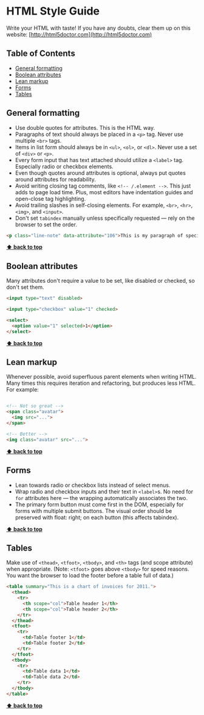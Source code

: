 # HTML Style Guide

Write your HTML with taste! If you have any doubts, clear them up on this website: [http://html5doctor.com](http://html5doctor.com)

## Table of Contents
  * [General formatting](general-formatting)
  * [Boolean attributes](boolean-attributes)
  * [Lean markup](lean-markup)
  * [Forms](forms)
  * [Tables](tables)


## General formatting

  * Use double quotes for attributes. This is the HTML way.
  * Paragraphs of text should always be placed in a `<p>` tag. Never use multiple `<br>` tags.
  * Items in list form should always be in `<ul>`, `<ol>`, or `<dl>`. Never use a set of `<div>` or `<p>`.
  * Every form input that has text attached should utilize a `<label>` tag. Especially radio or checkbox elements.
  * Even though quotes around attributes is optional, always put quotes around attributes for readability.
  * Avoid writing closing tag comments, like `<!-- /.element -->`. This just adds to page load time. Plus, most editors have indentation guides and open-close tag highlighting.
  * Avoid trailing slashes in self-closing elements. For example, `<br>`, `<hr>`, `<img>`, and `<input>`.
  * Don't set `tabindex` manually unless specifically requested — rely on the browser to set the order.

```html
<p class="line-note" data-attribute="106">This is my paragraph of special text.</p>
```

**[⬆ back to top](#table-of-contents)**

## Boolean attributes

Many attributes don't require a value to be set, like disabled or checked, so don't set them.

```html
<input type="text" disabled>

<input type="checkbox" value="1" checked>

<select>
  <option value="1" selected>1</option>
</select>
```

**[⬆ back to top](#table-of-contents)**

## Lean markup

Whenever possible, avoid superfluous parent elements when writing HTML. Many times this requires iteration and refactoring, but produces less HTML. For example:

```html

<!-- Not so great -->
<span class="avatar">
  <img src="...">
</span>

<!-- Better -->
<img class="avatar" src="...">

```

**[⬆ back to top](#table-of-contents)**

## Forms

  * Lean towards radio or checkbox lists instead of select menus.
  * Wrap radio and checkbox inputs and their text in `<label>`s. No need for `for` attributes here — the wrapping automatically associates the two.
  * The primary form button must come first in the DOM, especially for forms with multiple submit buttons. The visual order should be preserved with float: right; on each button (this affects tabindex).

**[⬆ back to top](#table-of-contents)**

## Tables

Make use of `<thead>`, `<tfoot>`, `<tbody>`, and `<th>` tags (and scope attribute) when appropriate. (Note: `<tfoot>` goes above `<tbody>` for speed reasons. You want the browser to load the footer before a table full of data.)

```html
<table summary="This is a chart of invoices for 2011.">
  <thead>
    <tr>
      <th scope="col">Table header 1</th>
      <th scope="col">Table header 2</th>
    </tr>
  </thead>
  <tfoot>
    <tr>
      <td>Table footer 1</td>
      <td>Table footer 2</td>
    </tr>
  </tfoot>
  <tbody>
    <tr>
      <td>Table data 1</td>
      <td>Table data 2</td>
    </tr>
  </tbody>
</table>
```

**[⬆ back to top](#table-of-contents)**
